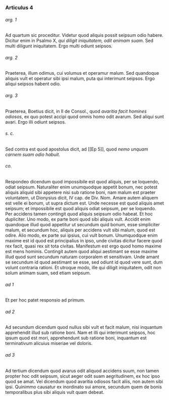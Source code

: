 ### Articulus 4

###### arg. 1
Ad quartum sic proceditur. Videtur quod aliquis possit seipsum odio habere. Dicitur enim in Psalmo X, *qui diligit iniquitatem, odit animam suam*. Sed multi diligunt iniquitatem. Ergo multi odiunt seipsos.

###### arg. 2
Praeterea, illum odimus, cui volumus et operamur malum. Sed quandoque aliquis vult et operatur sibi ipsi malum, puta qui interimunt seipsos. Ergo aliqui seipsos habent odio.

###### arg. 3
Praeterea, Boetius dicit, in II de Consol., quod *avaritia facit homines odiosos*, ex quo potest accipi quod omnis homo odit avarum. Sed aliqui sunt avari. Ergo illi odiunt seipsos.

###### s. c.
Sed contra est quod apostolus dicit, ad [[Ep 5]], quod *nemo unquam carnem suam odio habuit*.

###### co.
Respondeo dicendum quod impossibile est quod aliquis, per se loquendo, odiat seipsum. Naturaliter enim unumquodque appetit bonum, nec potest aliquis aliquid sibi appetere nisi sub ratione boni, nam malum est praeter voluntatem, ut Dionysius dicit, IV cap. de Div. Nom. Amare autem aliquem est velle ei bonum, ut supra dictum est. Unde necesse est quod aliquis amet seipsum; et impossibile est quod aliquis odiat seipsum, per se loquendo. Per accidens tamen contingit quod aliquis seipsum odio habeat. Et hoc dupliciter. Uno modo, ex parte boni quod sibi aliquis vult. Accidit enim quandoque illud quod appetitur ut secundum quid bonum, esse simpliciter malum, et secundum hoc, aliquis per accidens vult sibi malum, quod est odire. Alio modo, ex parte sui ipsius, cui vult bonum. Unumquodque enim maxime est id quod est principalius in ipso, unde civitas dicitur facere quod rex facit, quasi rex sit tota civitas. Manifestum est ergo quod homo maxime est mens hominis. Contingit autem quod aliqui aestimant se esse maxime illud quod sunt secundum naturam corporalem et sensitivam. Unde amant se secundum id quod aestimant se esse, sed odiunt id quod vere sunt, dum volunt contraria rationi. Et utroque modo, ille qui diligit iniquitatem, odit non solum animam suam, sed etiam seipsum.

###### ad 1
Et per hoc patet responsio ad primum.

###### ad 2
Ad secundum dicendum quod nullus sibi vult et facit malum, nisi inquantum apprehendit illud sub ratione boni. Nam et illi qui interimunt seipsos, hoc ipsum quod est mori, apprehendunt sub ratione boni, inquantum est terminativum alicuius miseriae vel doloris.

###### ad 3
Ad tertium dicendum quod avarus odit aliquod accidens suum, non tamen propter hoc odit seipsum, sicut aeger odit suam aegritudinem, ex hoc ipso quod se amat. Vel dicendum quod avaritia odiosos facit aliis, non autem sibi ipsi. Quinimmo causatur ex inordinato sui amore, secundum quem de bonis temporalibus plus sibi aliquis vult quam debeat.

